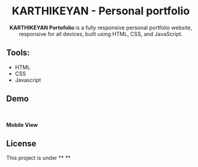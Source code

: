 <div align ="center">

# KARTHIKEYAN - Personal portfolio

<strong>KARTHIKEYAN Portofolio </strong> is a fully responsive personal portfolio website, responsive for all devices, built using HTML, CSS, and JavaScript.


 
 </div>
 
 ## Tools:
 *  HTML
 * CSS
 * Javascript

 
## Demo

<br>

**Mobile View**

<!-- ![vCard Mobile Demo](./website-demo-image/desktop1.png "Mobile Demo") -->

## License

This project is under  ** **
